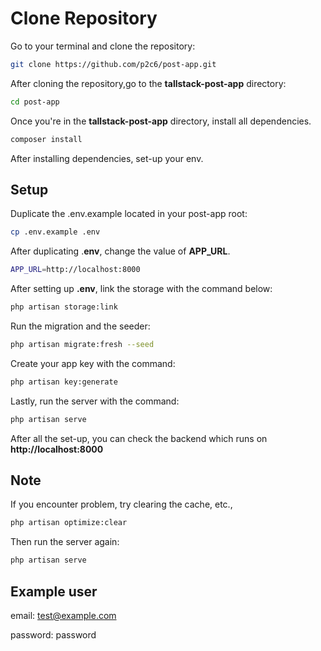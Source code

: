 # Clone Repository
Go to your terminal and clone the repository:
```sh
git clone https://github.com/p2c6/post-app.git
```

After cloning the repository,go to the **tallstack-post-app** directory:

```sh
cd post-app
```

Once you're in the **tallstack-post-app** directory, install all dependencies.

```sh
composer install
```

After installing dependencies, set-up your env.

## Setup

Duplicate the .env.example located in your post-app root:

```sh
cp .env.example .env
```

After duplicating .**env**,  change the value of **APP_URL**.

```sh
APP_URL=http://localhost:8000
```

After setting up **.env**, link the storage with the command below:

```sh
php artisan storage:link
```

Run the migration and the seeder:

```sh
php artisan migrate:fresh --seed
```

Create your app key with the command:

```sh
php artisan key:generate
```

Lastly, run the server with the command:
 
```sh
php artisan serve
```

After all the set-up, you can check the backend which runs on **http://localhost:8000**

## Note

If you encounter problem, try clearing the cache, etc., 

```sh
php artisan optimize:clear
```

Then run the server again:

```sh
php artisan serve
```

## Example user

email: test@example.com

password: password







